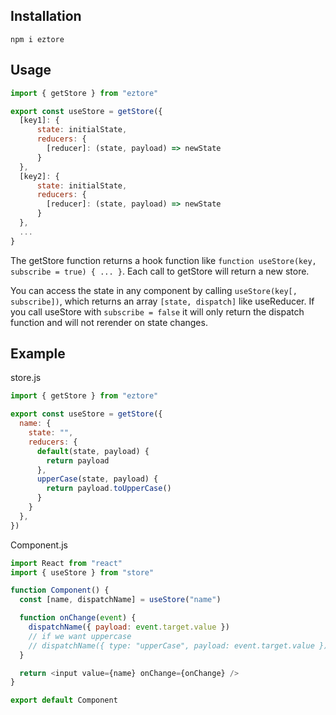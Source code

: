 ## Installation
`npm i eztore`

## Usage

```js
import { getStore } from "eztore"

export const useStore = getStore({
  [key1]: {
      state: initialState,
      reducers: {
        [reducer]: (state, payload) => newState
      }
  },
  [key2]: {
      state: initialState,
      reducers: {
        [reducer]: (state, payload) => newState
      }
  },
  ...
}
```

The getStore function returns a hook function like `function useStore(key, subscribe = true) { ... }`. Each call to getStore will return a new store.

You can access the state in any component by calling `useStore(key[, subscribe])`, which returns an array `[state, dispatch]` like useReducer. 
If you call useStore with `subscribe = false` it will only return the dispatch function and will not rerender on state changes.

## Example

store.js
```js
import { getStore } from "eztore"

export const useStore = getStore({
  name: {
    state: "",
    reducers: {
      default(state, payload) {
        return payload
      },
      upperCase(state, payload) {
        return payload.toUpperCase()
      }
    }
  },
})
```

Component.js
```js
import React from "react"
import { useStore } from "store"

function Component() {
  const [name, dispatchName] = useStore("name")

  function onChange(event) {
    dispatchName({ payload: event.target.value })
    // if we want uppercase
    // dispatchName({ type: "upperCase", payload: event.target.value })
  }

  return <input value={name} onChange={onChange} />
}

export default Component
```